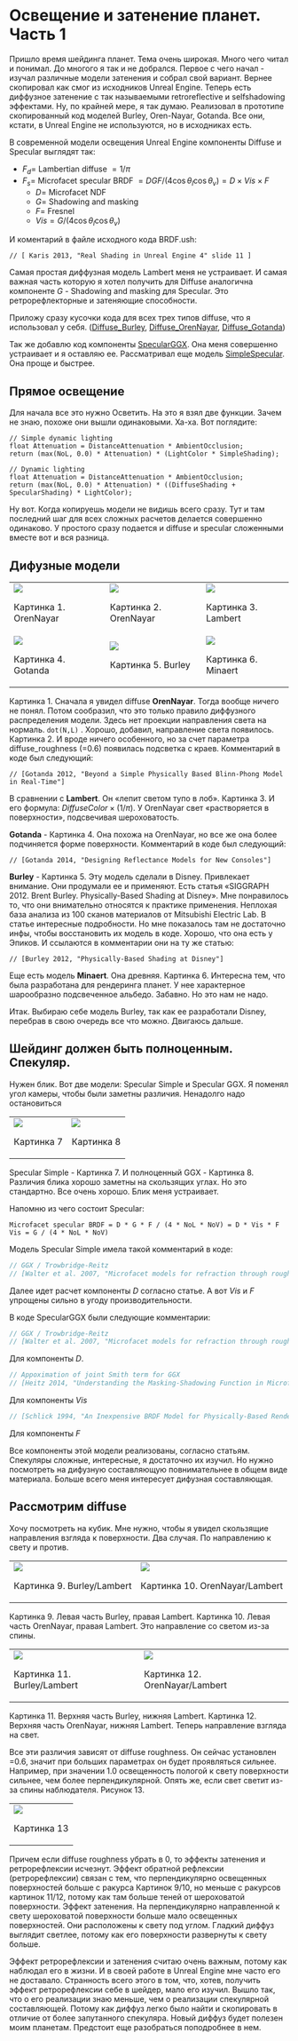 # Освещение и затенение планет. Часть 1

Пришло время шейдинга планет. Тема очень широкая. Много чего читал и понимал. До многого я так и не добрался. Первое с чего начал - изучал различные модели затенения и собрал свой вариант. Вернее скопировал как смог из исходников Unreal Engine. Теперь есть диффузное затенение с так называемыми retroreflective и selfshadowing эффектами. Ну, по крайней мере, я так думаю. Реализовал в прототипе скопированный код моделей Burley, Oren-Nayar, Gotanda. Все они, кстати, в Unreal Engine не используются, но в исходниках есть. 

В современной модели освещения Unreal Engine компоненты Diffuse и Specular выглядят так:

- $F_d=$ Lambertian diffuse $=1/\pi$
- $F_s=$ Microfacet specular BRDF $={DGF}/{(4\cos\theta_l\cos\theta_v)}=D\times{Vis}\times{F}$
    - $D=$ Microfacet NDF
    - $G=$ Shadowing and masking
    - $F=$ Fresnel
    - $Vis=G/{(4\cos\theta_l \cos\theta_v)}$

И коментарий в файле исходного кода BRDF.ush:

    // [ Karis 2013, "Real Shading in Unreal Engine 4" slide 11 ]

Самая простая диффузная модель Lambert меня не устраивает. И самая важная часть которую я хотел получить для Diffuse аналогична компоненте $G$ - Shadowing and masking для Specular. Это ретрорефлекторные и затеняющие способности. 

Приложу сразу кусочки кода для всех трех типов diffuse, что я использовал у себя.
([Diffuse_Burley](shading1/Diffuse_Burley.hlsl), [Diffuse_OrenNayar](shading1/Diffuse_OrenNayar.hlsl), [Diffuse_Gotanda](shading1/Diffuse_Gotanda.hlsl))

Так же добавлю код компоненты [SpecularGGX](shading1/SpecularGGX_CustomNode.hlsl). Она меня совершенно устраивает и я оставляю ее. Рассматривал еще модель [SimpleSpecular](shading1/SpecularSimple.hlsl). Она проще и быстрее.

## Прямое освещение

Для начала все это нужно Осветить. На это я взял две функции. Зачем не знаю, похоже они вышли одинаковыми. Ха-ха. Вот поглядите:

```hlsl
// Simple dynamic lighting
float Attenuation = DistanceAttenuation * AmbientOcclusion;
return (max(NoL, 0.0) * Attenuation) * (LightColor * SimpleShading);

// Dynamic lighting
float Attenuation = DistanceAttenuation * AmbientOcclusion;
return (max(NoL, 0.0) * Attenuation) * ((DiffuseShading + SpecularShading) * LightColor);    
```

Ну вот. Когда копируешь модели не видишь всего сразу. Тут и там последний шаг для всех сложных расчетов делается совершенно одинаково. У простого сразу подается и diffuse и specular сложенными вместе вот и вся разница. 

## Дифузные модели

<table> <tbody>
  <tr>
    <td><img src='shading1/1.jpg'><p>Картинка 1. OrenNayar</p></td>
    <td><img src='shading1/2.jpg'><p>Картинка 2. OrenNayar</p></td>
    <td><img src='shading1/3.jpg'><p>Картинка 3. Lambert</p></td>
  </tr>
  <tr>
    <td><img src='shading1/4.jpg'><p>Картинка 4. Gotanda</p></td>
    <td><img src='shading1/5.jpg'><p>Картинка 5. Burley</p></td>
    <td><img src='shading1/6.jpg'><p>Картинка 6. Minaert</p></td>
  </tr>
</tbody> </table>

Картинка 1. Сначала я увидел diffuse **OrenNayar**. Тогда вообще ничего не понял. Потом сообразил, что это только правило диффузного распределения модели. Здесь нет проекции направления света на нормаль. `dot(N,L)` . Хорошо, добавил, направление света появилось. Картинка 2. И вроде ничего особенного, но за счет параметра diffuse_roughness (=0.6) появилась подсветка с краев. Комментарий в коде был следующий: 

    // [Gotanda 2012, "Beyond a Simple Physically Based Blinn-Phong Model in Real-Time"]

В сравнении с **Lambert**. Он «лепит светом тупо в лоб». Картинка 3. И его формула: $DiffuseColor\times(1/\pi)$. У OrenNayar свет «растворяется в поверхности», подсвечивая шероховатость. 

**Gotanda** - Картинка 4. Она похожа на OrenNayar, но все же она более подчиняется форме поверхности. Комментарий в коде был следующий:  

    // [Gotanda 2014, "Designing Reflectance Models for New Consoles"]

**Burley** - Картинка 5. Эту модель сделали в Disney. Привлекает внимание. Они продумали ее и применяют. Есть статья «SIGGRAPH 2012. Brent Burley. Physically-Based Shading at Disney». Мне понравилось то, что они внимательно относятся к практике применения. Неплохая база анализа из 100 сканов материалов от Mitsubishi Electric Lab. В статье интересные подробности. Но мне показалось там не достаточно инфы, чтобы восстановить их модель в коде. Хорошо, что она есть у Эпиков. И ссылаются в комментарии они на ту же статью:

    // [Burley 2012, "Physically-Based Shading at Disney"]

Еще есть модель **Minaert**. Она древняя. Картинка 6. Интересна тем, что была разработана для рендеринга планет. У нее характерное шарообразно подсвеченное альбедо. Забавно. Но это нам не надо.

Итак. Выбираю себе модель Burley, так как ее разработали Disney, перебрав в свою очередь все что можно. Двигаюсь дальше. 

## Шейдинг должен быть полноценным. Спекуляр.

Нужен блик. Вот две модели: Specular Simple и Specular GGX. Я поменял угол камеры, чтобы были заметны различия. Ненадолго надо остановиться

<table> <tbody>
  <tr>
    <td><img src='shading1/7.jpg'><p>Картинка 7</p></td>
    <td><img src='shading1/8.jpg'><p>Картинка 8</p></td>
  </tr>
</tbody> </table>

Specular Simple - Картинка 7. И полноценный GGX - Картинка 8. Различия блика хорошо заметны на скользящих углах. Но это стандартно. Все очень хорошо. Блик меня устраивает. 

Напомню из чего состоит Specular: 

    Microfacet specular BRDF = D * G * F / (4 * NoL * NoV) = D * Vis * F
    Vis = G / (4 * NoL * NoV)

Модель Specular Simple имела такой комментарий в коде:

```c
// GGX / Trowbridge-Reitz
// [Walter et al. 2007, "Microfacet models for refraction through rough surfaces"]
```
Далее идет расчет компоненты $D$ согласно статье. А вот $Vis$ и $F$ упрощены сильно в угоду производительности.

В коде SpecularGGX были следующие комментарии:

```c
// GGX / Trowbridge-Reitz
// [Walter et al. 2007, "Microfacet models for refraction through rough surfaces"]
```
Для компоненты $D$.

```c
// Appoximation of joint Smith term for GGX
// [Heitz 2014, "Understanding the Masking-Shadowing Function in Microfacet-Based BRDFs"]
```

Для компоненты $Vis$

```c
// [Schlick 1994, "An Inexpensive BRDF Model for Physically-Based Rendering"]
```

Для компоненты $F$ 

Все компоненты этой модели реализованы, согласно статьям. Спекуляры сложные, интересные, я достаточно их изучил. Но нужно посмотреть на дифузную составляющую повнимательнее в общем виде материала. Больше всего меня интересует дифузная составляющая. 

## Рассмотрим diffuse

Хочу посмотреть на кубик. Мне нужно, чтобы я увидел скользящие направления взгляда к поверхности. Два случая. По направлению к свету и против. 

<table><tbody>
  <tr>
    <td><img src='shading1/9.jpg'><p>Картинка 9. Burley/Lambert</p></td>
    <td><img src='shading1/10.jpg'><p>Картинка 10. OrenNayar/Lambert</p></td>
  </tr>
</tbody></table>

Картинка 9. Левая часть Burley, правая Lambert. Картинка 10. Левая часть OrenNayar, правая Lambert. Это направление со светом из-за спины.

<table><tbody>
  <tr>
    <td><img src='shading1/11.jpg'><p>Картинка 11. Burley/Lambert</p></td>
    <td><img src='shading1/12.jpg'><p>Картинка 12. OrenNayar/Lambert</p></td>
  </tr>
</tbody></table>

Картинка 11. Верхняя часть Burley, нижняя Lambert. Картинка 12. Верхняя часть OrenNayar, нижняя Lambert. Теперь направление взгляда на свет.

Все эти различия зависят от diffuse roughness. Он сейчас установлен =0.6, значит при больших параметрах он будет проявляться сильнее. Например, при значении 1.0 освещенность пологой к свету поверхности сильнее, чем более перпендикулярной. Опять же, если свет светит из-за спины наблюдателя. Рисунок 13.
<table> <tbody> 
  <tr>
	<td><img src='shading1/13.jpg'><p>Картинка 13</p></td>
  </tr>
</tbody> </table>

Причем если diffuse roughness убрать в 0, то эффекты затенения и ретрорефлексии исчезнут. Эффект обратной рефлексии (ретрорефлексии) связан с тем, что перпендикулярно освещенных поверхностей больше с ракурса Картинок 9/10, но меньше с ракурсов картинок 11/12, потому как там больше теней от шероховатой поверхности. Эффект затенения. На перпендикулярно направленной к свету шероховатой поверхности больше мало освещенных поверхностей. Они расположены к свету под углом. Гладкий диффуз выглядит светлее, потому как его поверхности развернуты к свету больше.

Эффект ретрорефлексии и затенения считаю очень важным, потому как наблюдал его в жизни. И в своей работе в Unreal Engine мне часто его не доставало. Странность всего этого в том, что, хотев, получить эффект ретрорефлексии себе в шейдер, мало его изучил. Вышло так, что о его реализации знаю меньше, чем о реализации спекулярной составляющей. Потому как диффуз легко было найти и скопировать в отличие от более запутанного спекуляра. Новый диффуз будет полезен моим планетам. Предстоит еще разобраться поподробнее в нем. 

